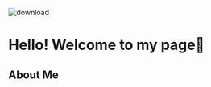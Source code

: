 ![download](https://github.com/user-attachments/assets/fcc1420c-371b-4ad9-bb4f-60099a1808d1) 

# Hello! Welcome to my page👋
## About Me